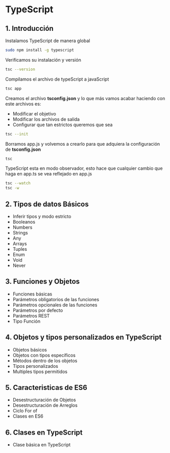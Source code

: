 # TypeScript

## 1. Introducción

Instalamos TypeScript de manera global

```bash
sudo npm install -g typescript
```

Verificamos su instalación y versión
```bash
tsc --version
```

Compilamos el archivo de typeScript a javaScript
```bash
tsc app
```

Creamos el archivo **tsconfig.json** y lo que más vamos acabar haciendo con este archivos es:
- Modificar el objetivo
- Modificar los archivos de salida
- Configurar que tan estrictos queremos que sea
```bash
tsc --init
```

Borramos app.js y volvemos a crearlo para que adquiera la configuración de **tsconfig.json**
```bash
tsc
```

TypeScript esta en modo observador, esto hace que cualquier cambio que haga en app.ts se vea reflejado en app.js

```bash
tsc --watch
tsc -w
```
## 2. Tipos de datos Básicos
- Inferir tipos y modo estricto
- Booleanos
- Numbers
- Strings
- Any
- Arrays
- Tuples
- Enum
- Void
- Never

## 3. Funciones y Objetos
- Funciones básicas
- Parámetros obligatorios de las funciones
- Parámetros opcionales de las funciones
- Parámetros por defecto
- Parámetros REST
- Tipo Función

## 4. Objetos y tipos personalizados en TypeScript
- Objetos básicos
- Objetos con tipos específicos
- Métodos dentro de los objetos
- Tipos personalizados
- Multiples tipos permitidos

## 5. Caracteristicas de ES6
- Desestructuración de Objetos
- Desestructuración de Arreglos
- Ciclo For of
- Clases en ES6

## 6. Clases en TypeScript
- Clase básica en TypeScript
